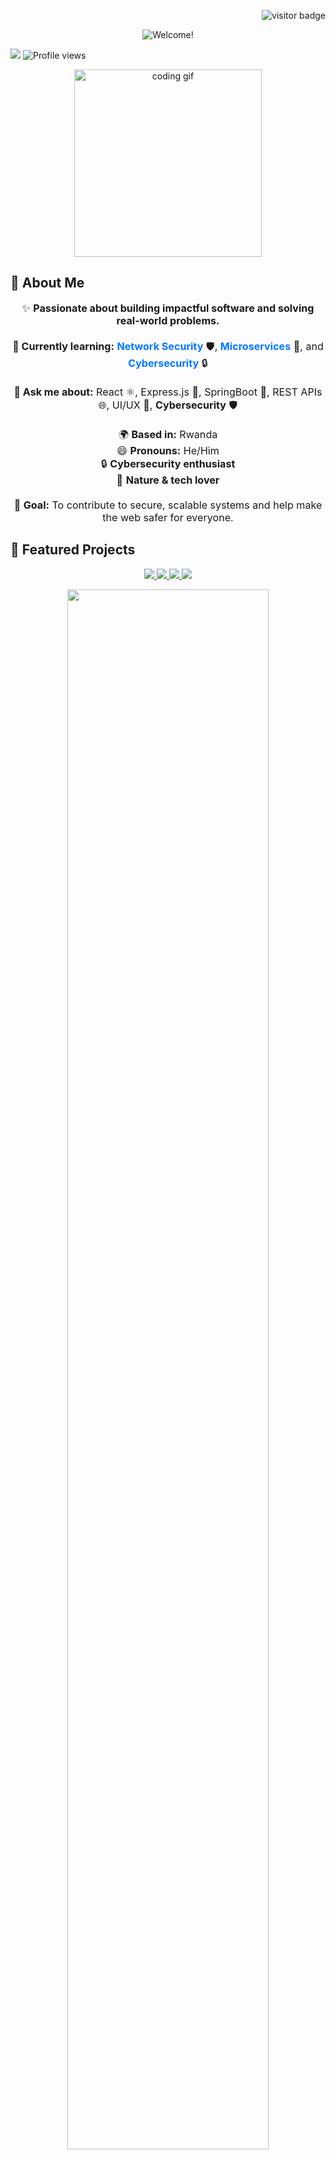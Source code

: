 <p align="right">
  <img src="https://visitor-badge.laobi.icu/badge?page_id=Goal651.Goal651" alt="visitor badge" />
</p>

<!-- Animated Banner -->
<p align="center">
  <img src="https://readme-typing-svg.herokuapp.com?font=Fira+Code&size=40&pause=1000&color=0078FF&center=true&vCenter=true&width=800&lines=Hey+there!+I'm+Wilson+Goal" alt="Welcome!" />
</p>


<p align="center"></p>
  <img src="https://img.shields.io/badge/Software%20Developer-Rwanda-0078FF?style=for-the-badge&logo=github" />
  <img src="https://komarev.com/ghpvc/?username=Goal651&style=for-the-badge&color=0078FF" alt="Profile views" />
</p>

<!-- Animated Emoji GIF -->
<p align="center">
  <img src="https://media.giphy.com/media/qgQUggAC3Pfv687qPC/giphy.gif" width="300" alt="coding gif"/>
</p>


## 🌟 About Me

<p align="center" style="font-size:1.15em;">
  ✨ <b>Passionate about building impactful software and solving real-world problems.</b><br/>
  <br/>
  <b>🌱 Currently learning:</b> <span style="color:#0078FF;"><b>Network Security</b></span> 🛡️, <span style="color:#0078FF;"><b>Microservices</b></span> 🧩, and <span style="color:#0078FF;"><b>Cybersecurity</b></span> 🔒<br/>
  <br/>
  <b>💬 Ask me about:</b> <span>React ⚛️, Express.js 🚂, SpringBoot 🌱, REST APIs 🌐, UI/UX 🎨, <b>Cybersecurity</b> 🛡️</span><br/>
  <br/>
  🌍 <b>Based in:</b> Rwanda<br/>
  😄 <b>Pronouns:</b> He/Him<br/>
  🔒 <b>Cybersecurity enthusiast</b><br/>
  🌿 <b>Nature & tech lover</b><br/>
  <br/>
  🚀 <b>Goal:</b> To contribute to secure, scalable systems and help make the web safer for everyone.<br/>
</p>


## 🚀 Featured Projects

<p align="center">
  <a href="https://github.com/Goal651/social-connect">
    <img src="https://img.shields.io/badge/SocialConnect-Social%20Media%20Platform-0078FF?style=for-the-badge&logo=github&logoColor=white" />
  </a>
  <a href="https://github.com/Goal651/dev-portfolio">
    <img src="https://img.shields.io/badge/DevPortfolio-Developer%20Portfolio-00bfff?style=for-the-badge&logo=github&logoColor=white" />
  </a>
  <a href="https://github.com/Goal651/ai-chatbot">
    <img src="https://img.shields.io/badge/AIChatbot-Chatbot%20with%20NLP-0078FF?style=for-the-badge&logo=github&logoColor=white" />
  </a>
  <a href="https://github.com/Goal651/eco-tracker">
    <img src="https://img.shields.io/badge/EcoTracker-Environment%20Tracker-43a047?style=for-the-badge&logo=github&logoColor=white" />
  </a>
</p>

<!-- Rainbow Divider -->
<p align="center">
  <img src="https://raw.githubusercontent.com/andreasbm/readme/master/assets/lines/rainbow.png" width="80%" />
</p>

## ⚒️ Tech Stack

<p align="center">
  <img src="https://img.shields.io/badge/Java-ED8B00?style=for-the-badge&logo=java&logoColor=white"/>
  <img src="https://img.shields.io/badge/Spring-6DB33F?style=for-the-badge&logo=spring&logoColor=white"/>
  <img src="https://img.shields.io/badge/TypeScript-3178C6?style=for-the-badge&logo=typescript&logoColor=white"/>
  <img src="https://img.shields.io/badge/C++-00599C?style=for-the-badge&logo=c%2B%2B&logoColor=white"/>
  <img src="https://img.shields.io/badge/Python-3776AB?style=for-the-badge&logo=python&logoColor=white"/>
  <img src="https://img.shields.io/badge/React-61DAFB?style=for-the-badge&logo=react&logoColor=black"/>
  <img src="https://img.shields.io/badge/Node.js-339933?style=for-the-badge&logo=nodedotjs&logoColor=white"/>
  <img src="https://img.shields.io/badge/MongoDB-47A248?style=for-the-badge&logo=mongodb&logoColor=white"/>
  <img src="https://img.shields.io/badge/MySQL-4479A1?style=for-the-badge&logo=mysql&logoColor=white"/>
  <img src="https://img.shields.io/badge/TailwindCSS-38B2AC?style=for-the-badge&logo=tailwindcss&logoColor=white"/>
  <img src="https://img.shields.io/badge/Git-F05032?style=for-the-badge&logo=git&logoColor=white"/>
  <img src="https://img.shields.io/badge/Linux-FCC624?style=for-the-badge&logo=linux&logoColor=black"/>
  <img src="https://img.shields.io/badge/Docker-2496ED?style=for-the-badge&logo=docker&logoColor=white"/>
  <img src="https://img.shields.io/badge/AWS-232F3E?style=for-the-badge&logo=amazon-aws&logoColor=white"/>
</p>

## 📈 GitHub Activity

<p align="center">
  <img src="https://github-readme-stats.vercel.app/api?username=Goal651&show_icons=true&theme=blueberry&include_all_commits=true&count_private=true&border_radius=20&border_color=0078FF" alt="GitHub stats" />
</p>

## 🏆 GitHub Trophies

<p align="center">
  <img src="https://github-profile-trophy.vercel.app/?username=Goal651&theme=gruvbox&no-frame=true&no-bg=true&margin-w=20&margin-h=15&column=4&title=Stars,Followers,Commits,Repositories,Issues,Contributions" alt="GitHub Trophies"/>
</p>

## 📊 Stats

<p align="center">
  <img src="https://github-readme-streak-stats.herokuapp.com/?user=Goal651&theme=blueberry&hide_border=true&border_radius=20&border_color=0078FF" alt="GitHub Streak Stats" />
  <br/>
  <img src="https://github-readme-stats.vercel.app/api?username=Goal651&show_icons=true&theme=blueberry&include_all_commits=true&count_private=true&hide_border=true&border_radius=20&border_color=0078FF" alt="GitHub Stats" />
  <br/>
  <img src="https://github-readme-stats.vercel.app/api/top-langs/?username=Goal651&layout=compact&theme=blueberry&hide_border=true&border_radius=20&border_color=0078FF" alt="Top Langs"/>

</p>

## 🔥 What I'm Up To

<p align="center">
  <b>🚀 Building:</b> <a href="https://github.com/Goal651/social-connect"><b>SocialConnect</b></a><br/>
  <span>🌐 <i>A next-gen social media platform for meaningful connections.</i></span>
  <br/><br/>
  <b>🤖 Experimenting:</b> <a href="https://github.com/Goal651/ai-chatbot"><b>AIChatbot</b></a><br/>
  <span>💬 <i>Conversational AI with NLP and smart responses.</i></span>
  <br/><br/>
  <b>🌱 Learning:</b> <span><b>TypeScript</b>, <b>Next.js</b>, <b>Cloud Computing</b></span>
  <br/><br/>
  <b>🤝 Open to:</b> <span>Collaborations, Freelance, Mentoring</span>
</p>

<!-- Wavy Divider -->
<p align="center">
  <img src="https://raw.githubusercontent.com/andreasbm/readme/master/assets/lines/wavy.png" width="80%" />
</p>

## 💬 Personal Quote

<p align="center" style="font-size:1.2em;">
  🛡️ <i>"Securing the future, one line of code at a time."</i> <br/>— Wilson Goal
</p>

<!-- Rainbow Divider -->
<p align="center">
  <img src="https://raw.githubusercontent.com/andreasbm/readme/master/assets/lines/rainbow.png" width="80%" />
</p>

## 📫 Connect with Me

<p align="center">
  <a href="mailto:wigothehacker@gmail.com">
    <img src="https://img.shields.io/badge/Gmail-0078FF?style=for-the-badge&logo=gmail&logoColor=white" alt="gmail" />
  </a>
  <a href="https://www.linkedin.com/in/YOUR_LINKEDIN" target="_blank">
    <img src="https://img.shields.io/badge/LinkedIn-0078FF?style=for-the-badge&logo=linkedin&logoColor=white" alt="linkedin" />
  </a>
  <a href="https://twitter.com/YOUR_TWITTER" target="_blank">
    <img src="https://img.shields.io/badge/Twitter-1DA1F2?style=for-the-badge&logo=twitter&logoColor=white" alt="twitter" />
  </a>
  <a href="https://dev.to/YOUR_DEVTO" target="_blank">
    <img src="https://img.shields.io/badge/DEV.to-0A0A0A?style=for-the-badge&logo=devdotto&logoColor=white" alt="devto" />
  </a>
  <a href="https://YOURPERSONALWEBSITE.com" target="_blank">
    <img src="https://img.shields.io/badge/Website-0078FF?style=for-the-badge&logo=google-chrome&logoColor=white" alt="website" />
  </a>
</p>

<p align="center">
  <b>Let's connect and build something amazing together!</b>
</p>

<!-- Rainbow Divider -->
<p align="center">
  <img src="https://raw.githubusercontent.com/andreasbm/readme/master/assets/lines/rainbow.png" width="80%" />
</p>

## ☕ Support Me

<p align="center">
  <a href="https://www.buymeacoffee.com/YOUR_USERNAME" target="_blank">
    <img src="https://img.shields.io/badge/Buy%20Me%20a%20Coffee-FFDD00?style=for-the-badge&logo=buy-me-a-coffee&logoColor=black" alt="Buy Me a Coffee" />
  </a>
  <a href="https://ko-fi.com/YOUR_USERNAME" target="_blank">
    <img src="https://img.shields.io/badge/Ko--fi-29abe0?style=for-the-badge&logo=ko-fi&logoColor=white" alt="Ko-fi" />
  </a>
</p>

<!-- Rainbow Divider -->
<p align="center">
  <img src="https://raw.githubusercontent.com/andreasbm/readme/master/assets/lines/rainbow.png" width="80%" />
</p>

<!-- Easter Egg -->
<details>
  <summary><b>✨ Secret ASCII Art! (click me)</b></summary>

```
        .-"""-.
       / .===. \
       \/ 6 6 \/
       ( \___/ )
___ooo__\_____/__ooo___
```

</details>

<p align="center">
  <b>Let's connect, collaborate, and create something amazing! 🚀🌈</b>
</p>
